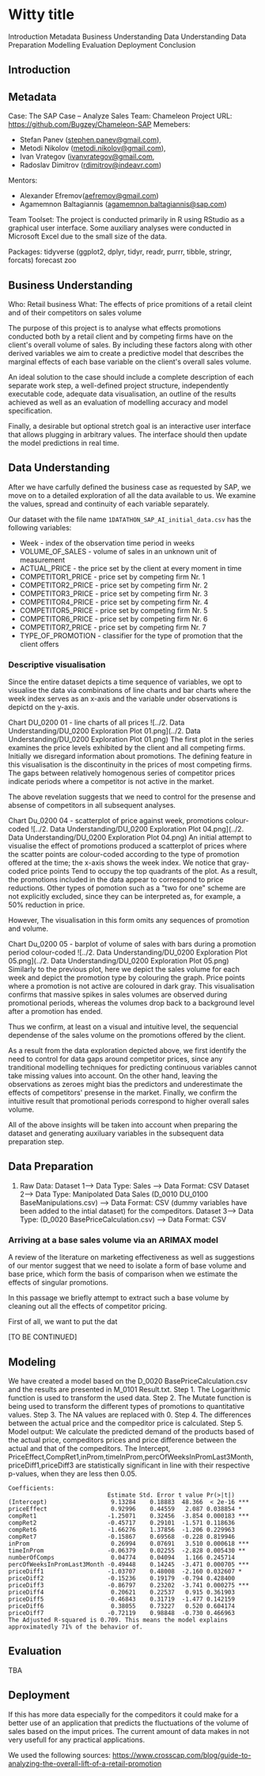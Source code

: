 # Witty title 

Introduction
Metadata
Business Understanding
Data Understanding
Data Preparation
Modelling
Evaluation
Deployment
Conclusion

## Introduction


## Metadata
Case: The SAP Case – Analyze Sales
Team: Chameleon
Project URL: https://github.com/Bugzey/Chameleon-SAP
Memebers:

* Stefan Panev (stephen.panev@gmail.com), 
* Metodi Nikolov (metodi.nikolov@gmail.com), 
* Ivan Vrategov (ivanvrategov@gmail.com, 
* Radoslav Dimitrov (rdimitrov@indeavr.com)

Mentors:

* Alexander Efremov(aefremov@gmail.com)
* Agamemnon Baltagiannis (agamemnon.baltagiannis@sap.com)

Team Toolset:
The project is conducted primarily in R using RStudio as a graphical user interface. Some auxiliary analyses were conducted in Microsoft Excel due to the small size of the data.

Packages:
tidyverse (ggplot2, dplyr, tidyr, readr, purrr, tibble, stringr, forcats)
forecast
zoo


## Business Understanding
Who: Retail business
What: The effects of price promitions of a retail cleint and of their competitors on sales volume

The purpose of this project is to analyse what effects promotions conducted both by a retail client and by competing firms have on the client's overall volume of sales. By including these factors along with other derived variables we aim to create a predictive model that describes the marginal effects of each base variable on the client's overall sales volume.

An ideal solution to the case should include a complete description of each separate work step, a well-defined project structure, independently executable code, adequate data visualisation, an outline of the results achieved as well as an evaluation of modelling accuracy and model specification.

Finally, a desirable but optional stretch goal is an interactive user interface that allows plugging in arbitrary values. The interface should then update the model predictions in real time.


## Data Understanding
After we have carfully defined the business case as requested by SAP, we move on to a detailed exploration of all the data available to us. We examine the values, spread and continuity of each variable separately.

Our dataset with the file name ```1DATATHON_SAP_AI_initial_data.csv``` has the following variables:

* Week - index of the observation time period in weeks
* VOLUME_OF_SALES - volume of sales in an unknown unit of measurement
* ACTUAL_PRICE - the price set by the client at every moment in time
* COMPETITOR1_PRICE - price set by competing firm Nr. 1
* COMPETITOR2_PRICE - price set by competing firm Nr. 2
* COMPETITOR3_PRICE - price set by competing firm Nr. 3
* COMPETITOR4_PRICE - price set by competing firm Nr. 4
* COMPETITOR5_PRICE - price set by competing firm Nr. 5
* COMPETITOR6_PRICE - price set by competing firm Nr. 6
* COMPETITOR7_PRICE - price set by competing firm Nr. 7
* TYPE_OF_PROMOTION - classifier for the type of promotion that the client offers

### Descriptive visualisation
Since the entire dataset depicts a time sequence of variables, we opt to visualise the data via combinations of line charts and bar charts where the week index serves as an x-axis and the variable under observations is depictd on the y-axis.

Chart DU_0200 01 - line charts of all prices
![../2. Data Understanding/DU_0200 Exploration Plot 01.png](../2. Data Understanding/DU_0200 Exploration Plot 01.png)
The first plot in the series examines the price levels exhibited by the client and all competing firms. Initially we disregard information about promotions. The defining feature in this visualisation is the discontinuity in the prices of most competing firms. The gaps between relatively homogenous series of competitor prices indicate periods where a competitor is not active in the market.

The above revelation suggests that we need to control for the presense and absense of competitors in all subsequent analyses.

Chart Du_0200 04 - scatterplot of price against week, promotions colour-coded
![../2. Data Understanding/DU_0200 Exploration Plot 04.png](../2. Data Understanding/DU_0200 Exploration Plot 04.png)
An initial attempt to visualise the effect of promotions produced a scatterplot of prices where the scatter points are colour-coded according to the type of promotion offered at the time; the x-axis shows the week index. We notice that gray-coded price points Tend to occupy the top quadrants of the plot. As a result, the promotions included in the data appear to correspond to price reductions. Other types of pomotion such as a "two for one" scheme are not explicitly excluded, since they can be interpreted as, for example, a 50% reduction in price.

However, The visualisation in this form omits any sequences of promotion and volume.

Chart Du_0200 05 - barplot of volume of sales with bars during a promotion period colour-coded
![../2. Data Understanding/DU_0200 Exploration Plot 05.png](../2. Data Understanding/DU_0200 Exploration Plot 05.png)
Similarly to the previous plot, here we depict the sales volume for each week and depict the promotion type by colouring the graph. Price points where a promotion is not active are coloured in dark gray. This visualisation confirms that massive spikes in sales volumes are observed during promotional periods, whereas the volumes drop back to a background level after a promotion has ended.

Thus we confirm, at least on a visual and intuitive level, the sequencial dependense of the sales volume on the promotions offered by the client. 

As a result from the data exploration depicted above, we first identify the need to control for data gaps around competitor prices, since any tranditional modelling techniques for predicting continuous variables cannot take missing values into account. On the other hand, leaving the observations as zeroes might bias the predictors and underestimate the effects of competitors' presense in the market. Finally, we confirm the intuitive result that promotional periods correspond to higher overall sales volume.

All of the above insights will be taken into account when preparing the dataset and generating auxiluary variables in the subsequent data preparation step.


## Data Preparation
1. Raw Data:
Dataset 1--> Data Type: Sales --> Data Format: CSV
Dataset 2--> Data Type: Manipolated Data Sales (D_0010 DU_0100 BaseManipulations.csv) --> Data Format: CSV (dummy variables have been added to the intial dataset) for the compeditors.
Dataset 3--> Data Type: (D_0020 BasePriceCalculation.csv) --> Data Format: CSV


### Arriving at a base sales volume via an ARIMAX model
A review of the literature on marketing effectiveness as well as suggestions of our mentor suggest that we need to isolate a form of base volume and base price, which form the basis of comparison when we estimate the effects of singular promotions.

In this passage we briefly attempt to extract such a base volume by cleaning out all the effects of competitor pricing.

First of all, we want to put the dat

[TO BE CONTINUED]


## Modeling
We have created a model based on the D_0020 BasePriceCalculation.csv and the results are presented in M_0101 Result.txt.
Step 1. The Logarithmic function is used to transform the used data.
Step 2. The Mutate function is being used to transform the different types of promotions to quantitative values.
Step 3. The NA values are replaced with 0.
Step 4. The differences between the actual price and the compeditor price is calculated.
Step 5. Model output:
We calculate the predicted demand of the products based of the actual price, compeditors prices and price difference between the actual and that of the compeditors.
The Intercept, PriceEffect,CompRet1,inProm,timeInProm,percOfWeeksInPromLast3Month,priceDiff1,priceDiff3 are statistically significant in line
with their respective p-values, when they are less then 0.05.

```
Coefficients:
                            Estimate Std. Error t value Pr(>|t|)    
(Intercept)                  9.13284    0.18883  48.366  < 2e-16 ***
priceEffect                  0.92996    0.44559   2.087 0.038854 *  
compRet1                    -1.25071    0.32456  -3.854 0.000183 ***
compRet2                    -0.45717    0.29101  -1.571 0.118636    
compRet6                    -1.66276    1.37856  -1.206 0.229963    
compRet7                    -0.15867    0.69568  -0.228 0.819946    
inProm                       0.26994    0.07691   3.510 0.000618 ***
timeInProm                  -0.06379    0.02255  -2.828 0.005430 ** 
numberOfComps                0.04774    0.04094   1.166 0.245714    
percOfWeeksInPromLast3Month -0.49448    0.14245  -3.471 0.000705 ***
priceDiff1                  -1.03707    0.48008  -2.160 0.032607 *  
priceDiff2                  -0.15236    0.19179  -0.794 0.428400    
priceDiff3                  -0.86797    0.23202  -3.741 0.000275 ***
priceDiff4                   0.20621    0.22537   0.915 0.361903    
priceDiff5                  -0.46843    0.31719  -1.477 0.142159    
priceDiff6                   0.38055    0.73227   0.520 0.604174    
priceDiff7                  -0.72119    0.98848  -0.730 0.466963 
The Adjusted R-squared is 0.709. This means the model explains approximatedly 71% of the behavior of.
```

## Evaluation
TBA

## Deployment
If this has more data especially for the compeditors it could make for a better use of an application that predicts the fluctuations of the volume of sales based on the imput prices.
The current amount of data makes in not very usefull for any practical applications.

We used the following sources:
https://www.crosscap.com/blog/guide-to-analyzing-the-overall-lift-of-a-retail-promotion
